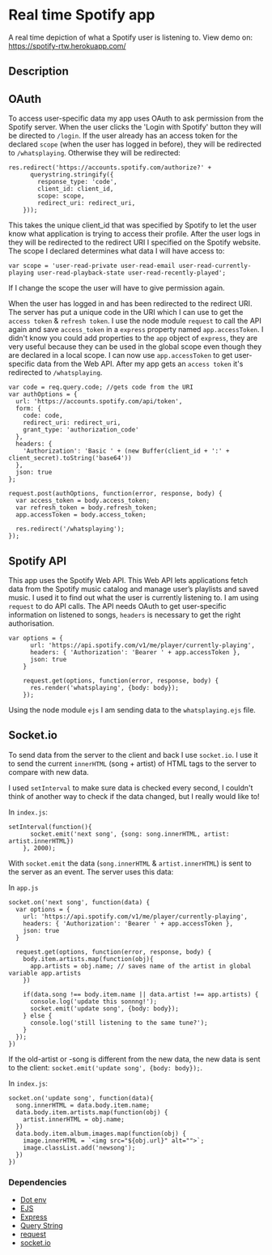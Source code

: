# Real time Spotify app
A real time depiction of what a Spotify user is listening to.
View demo on:
https://spotify-rtw.herokuapp.com/

## Description

## OAuth
To access user-specific data my app uses OAuth to ask permission from the Spotify server. When the user clicks the 'Login with Spotify' button they will be directed to `/login`. If the user already has an access token for the declared `scope` (when the user has logged in before), they will be redirected to `/whatsplaying`. Otherwise they will be redirected:
```
res.redirect('https://accounts.spotify.com/authorize?' +
      querystring.stringify({
        response_type: 'code',
        client_id: client_id,
        scope: scope,
        redirect_uri: redirect_uri,
    }));
```
This takes the unique client_id that was specified by Spotify to let the user know what application is trying to access their profile. After the user logs in they will be redirected to the redirect URI I specified on the Spotify website.
The scope I declared determines what data I will have access to:
```
var scope = 'user-read-private user-read-email user-read-currently-playing user-read-playback-state user-read-recently-played';
```
If I change the scope the user will have to give permission again.

When the user has logged in and has been redirected to the redirect URI. The server has put a unique code in the URI which I can use to get the `access token` & `refresh token`. I use the node module `request` to call the API again and save `access_token` in a `express` property named `app.accessToken`. I didn't know you could add properties to the `app` object of `express`, they are very useful because they can be used in the global scope even though they are declared in a local scope. I can now use `app.accessToken` to get user-specific data from the Web API. After my app gets an `access token` it's redirected to `/whatsplaying`.

```
var code = req.query.code; //gets code from the URI
var authOptions = {
  url: 'https://accounts.spotify.com/api/token',
  form: {
    code: code,
    redirect_uri: redirect_uri,
    grant_type: 'authorization_code'
  },
  headers: {
    'Authorization': 'Basic ' + (new Buffer(client_id + ':' + client_secret).toString('base64'))
  },
  json: true
};

request.post(authOptions, function(error, response, body) {
  var access_token = body.access_token;
  var refresh_token = body.refresh_token;
  app.accessToken = body.access_token;

  res.redirect('/whatsplaying');
});
```


## Spotify API
This app uses the Spotify Web API. This Web API lets applications fetch data from the Spotify music catalog and manage user’s playlists and saved music. I used it to find out what the user is currently listening to. I am using `request` to do API calls.
The API needs OAuth to get user-specific information on listened to songs, `headers` is necessary to get the right authorisation.
```
var options = {
      url: 'https://api.spotify.com/v1/me/player/currently-playing',
      headers: { 'Authorization': 'Bearer ' + app.accessToken },
      json: true
    }

    request.get(options, function(error, response, body) {
      res.render('whatsplaying', {body: body});
    });
```
Using the node module `ejs` I am sending data to the `whatsplaying.ejs` file.

## Socket.io
To send data from the server to the client and back I use `socket.io`. I use it to send the current `innerHTML` (song + artist) of HTML tags to the server to compare with new data.

I used `setInterval` to make sure data is checked every second, I couldn't think of another way to check if the data changed, but I really would like to!

In `index.js`:
```
setInterval(function(){
      socket.emit('next song', {song: song.innerHTML, artist: artist.innerHTML})
    }, 2000);
```
With `socket.emit` the data (`song.innerHTML` & `artist.innerHTML`) is sent to the server as an event. The server uses this data:

In `app.js`
```
socket.on('next song', function(data) {
  var options = {
    url: 'https://api.spotify.com/v1/me/player/currently-playing',
    headers: { 'Authorization': 'Bearer ' + app.accessToken },
    json: true
  }

  request.get(options, function(error, response, body) {
    body.item.artists.map(function(obj){
      app.artists = obj.name; // saves name of the artist in global variable app.artists
    })

    if(data.song !== body.item.name || data.artist !== app.artists) {
      console.log('update this sonnng!');
      socket.emit('update song', {body: body});
    } else {
      console.log('still listening to the same tune?');
    }
  });
})
```
If the old-artist or -song is different from the new data, the new data is sent to the client: `socket.emit('update song', {body: body});`.

In `index.js`:
```
socket.on('update song', function(data){
  song.innerHTML = data.body.item.name;
  data.body.item.artists.map(function(obj) {
    artist.innerHTML = obj.name;
  })
  data.body.item.album.images.map(function(obj) {
    image.innerHTML = `<img src="${obj.url}" alt="">`;
    image.classList.add('newsong');
  })
})
```

### Dependencies
- [Dot env](https://www.npmjs.com/package/dotenv)
- [EJS](https://www.npmjs.com/package/ejs)
- [Express](https://www.npmjs.com/package/express)
- [Query String](https://www.npmjs.com/package/querystring)
- [request](https://www.npmjs.com/package/request)
- [socket.io](https://www.npmjs.com/package/socket.io)
